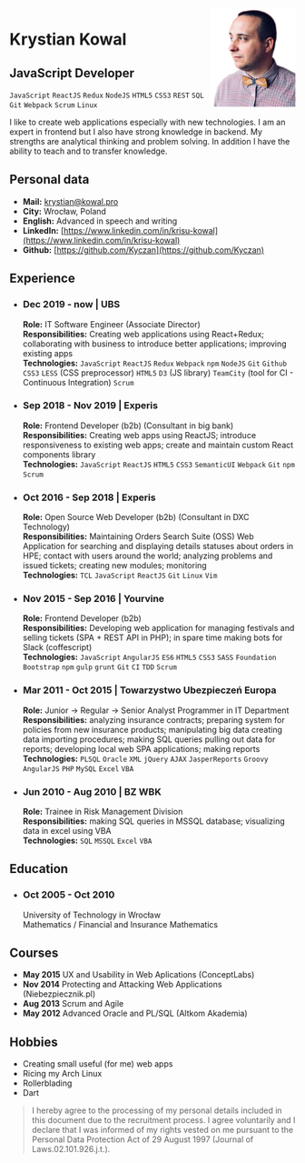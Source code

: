 <img align="right" width="150" src="./me.png">

# Krystian Kowal

## JavaScript Developer

`JavaScript` `ReactJS` `Redux` `NodeJS` `HTML5` `CSS3` `REST` `SQL` `Git` `Webpack` `Scrum` `Linux`

I like to create web applications especially with new technologies. I am an expert in frontend but I also have strong knowledge in backend. My strengths are analytical thinking and problem solving. In addition I have the ability to teach and to transfer knowledge.

## Personal data

- **Mail:** [krystian@kowal.pro](mailto:krystian@kowal.pro)
- **City:** Wrocław, Poland
- **English:** Advanced in speech and writing
- **LinkedIn:** [https://www.linkedin.com/in/krisu-kowal](https://www.linkedin.com/in/krisu-kowal)
- **Github:** [https://github.com/Kyczan](https://github.com/Kyczan)

## Experience

- ### Dec 2019 - now | UBS

  **Role:** IT Software Engineer (Associate Director)  
  **Responsibilities:** Creating web applications using React+Redux; collaborating with business to introduce better applications; improving existing apps  
  **Technologies:** `JavaScript` `ReactJS` `Redux` `Webpack` `npm` `NodeJS` `Git` `Github` `CSS3` `LESS` (CSS preprocessor) `HTML5` `D3` (JS library) `TeamCity` (tool for CI - Continuous Integration) `Scrum`

- ### Sep 2018 - Nov 2019 | Experis

  **Role:** Frontend Developer (b2b) (Consultant in big bank)  
  **Responsibilities:** Creating web apps using ReactJS; introduce responsiveness to existing web apps; create and maintain custom React components library  
  **Technologies:** `JavaScript` `ReactJS` `HTML5` `CSS3` `SemanticUI` `Webpack` `Git` `npm` `Scrum`

- ### Oct 2016 - Sep 2018 | Experis

  **Role:** Open Source Web Developer (b2b) (Consultant in DXC Technology)  
  **Responsibilities:** Maintaining Orders Search Suite (OSS) Web Application for searching and displaying details statuses about orders in HPE; contact with users around the world; analyzing problems and issued tickets; creating new modules; monitoring  
  **Technologies:** `TCL` `JavaScript` `ReactJS` `Git` `Linux` `Vim`

- ### Nov 2015 - Sep 2016 | Yourvine

  **Role:** Frontend Developer (b2b)  
  **Responsibilities:** Developing web application for managing festivals and selling tickets (SPA + REST API in PHP); in spare time making bots for Slack (coffescript)  
  **Technologies:** `JavaScript` `AngularJS` `ES6` `HTML5` `CSS3` `SASS` `Foundation` `Bootstrap` `npm` `gulp` `grunt` `Git` `CI` `TDD` `Scrum`

- ### Mar 2011 - Oct 2015 | Towarzystwo Ubezpieczeń Europa

  **Role:** Junior -> Regular -> Senior Analyst Programmer in IT Department  
  **Responsibilities:** analyzing insurance contracts; preparing system for policies from new insurance products; manipulating big data creating data importing procedures; making SQL queries pulling out data for reports; developing local web SPA applications; making reports  
  **Technologies:** `PLSQL` `Oracle` `XML` `jQuery` `AJAX` `JasperReports` `Groovy` `AngularJS` `PHP` `MySQL` `Excel` `VBA`

- ### Jun 2010 - Aug 2010 | BZ WBK

  **Role:** Trainee in Risk Management Division  
  **Responsibilities:** making SQL queries in MSSQL database; visualizing data in excel using VBA  
  **Technologies:** `SQL` `MSSQL` `Excel` `VBA`

## Education

- ### Oct 2005 - Oct 2010

  University of Technology in Wrocław  
  Mathematics / Financial and Insurance Mathematics

## Courses

- **May 2015** UX and Usability in Web Aplications (ConceptLabs)
- **Nov 2014** Protecting and Attacking Web Applications (Niebezpiecznik.pl)
- **Aug 2013** Scrum and Agile
- **May 2012** Advanced Oracle and PL/SQL (Altkom Akademia)

## Hobbies

- Creating small useful (for me) web apps
- Ricing my Arch Linux
- Rollerblading
- Dart

> I hereby agree to the processing of my personal details included in this document due to the recruitment process. I agree voluntarily and I declare that I was informed of my rights vested on me pursuant to the Personal Data Protection Act of 29 August 1997 (Journal of Laws.02.101.926.j.t.).
